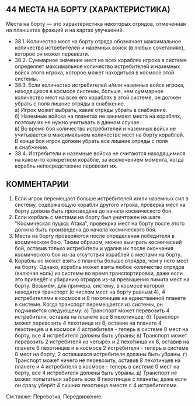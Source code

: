 44 МЕСТА НА БОРТУ (ХАРАКТЕРИСТИКА)
---

Места на борту — это характеристика некоторых отрядов, отмеченная на планшетах фракций и на картах улучшений.
* 38.1. Количество мест на борту отряда обозначает максимальное количество истребителей и наземных войск (в любых сочетаниях), которое он может перевезти.
* 38.2. Суммарное значение мест на всех кораблях игрока в системе определяет максимальное количество истребителей и наземных войск этого игрока, которое может находиться в космосе этой системы.
* 38.3. Если количество истребителей и/или наземных войск игрока, находящихся в космосе системы, больше, чем суммарное количество мест на всех его кораблях в этой системе, он должен убрать с поля лишние отряды в снабжение.  
  а) Игрок может выбрать, какие отряды убрать в снабжение.  
  б) Наземные войска на планетах не занимают места на кораблях, поэтому их не нужно учитывать в данном случае.  
  в) Во время боя количество истребителей и наземных войск не учитывается в максимальном количестве мест на борту кораблей. В конце боя игрок должен убрать все лишние отряды с поля в снабжение.  
* 38.4. Истребители и наземные войска не считаются находящимися на каком-то конкретном корабле, за исключением момента, когда корабль непосредственно перевозит их.

КОММЕНТАРИИ
---
1) Если игрок перемещает больше истребителей и/или наземных сил в систему, содержающую корабли другого игрока, проверка мест на борту должна быть произведена до начала космического боя.
2) Если корбаль с местами на борту был уничтожен на шаге "Космическая пушка: Атака", провекрка мест на борту после этого должна быть произведена до начала космического боя.
3) Места на борту проверяются после определения победителя в космическом бою. Таким образом, можно выиграть космический бой, оставив только истребители и удалив их после окончания космического боя из-за отсутствия кораблей с местами на борту.
4) Корабль не может взять с планеты больше отрядов, чем у него мест на борту. Однако, корабль может взять любое количество отрядов (включая ноль) из системы во время транспортировки, даже если это приведёт к убиранию отрядов из-за превышения лимита мест на борту. Возьмём, для примера, систему, в космосе которой находятся транспорт (с числом мест на борту равным 4), 4 истребителями в космосе и 8 пехотницев на единственной планете в системе. Когда транспорт перемещается из системы, он подчиняется следующему:
  а) Транспорт может перевозить 4 истребителя, оставив на планете все 8 пехотинцев;
  б) Транспорт может перевозить 4 пехотинца из 8, оставив на планете 4 пехотинцев и в космосе 4 истребителя - теперь в системе 0 мест на борту, все 4 истребителя должны быть убраны;
  в) Транспорт может перевозить 2 истребителя из четырёх и 2 пехотинца их 8, оставив на планете 6 пехотинцев и в космосе 2 истребителя - теперь в системе 0 мест на борту, 2 оставшихся истребителя должны быть убраны.
  г) Транспорт может ничего не перевозить, оставив 8 пехотинцев на планете и 4 истребителя в космосе - теперь в системе 0 мест на борту, все 4 истребителя должны быть убраны.
  д) Транспорт не может попытаться забрать всех 8 пехотинцве с планеты, даже если он сразу уберёт 4 лишних пехотинца вместе с 4 истребителями.

См.также: Перевозка, Передвижение.
